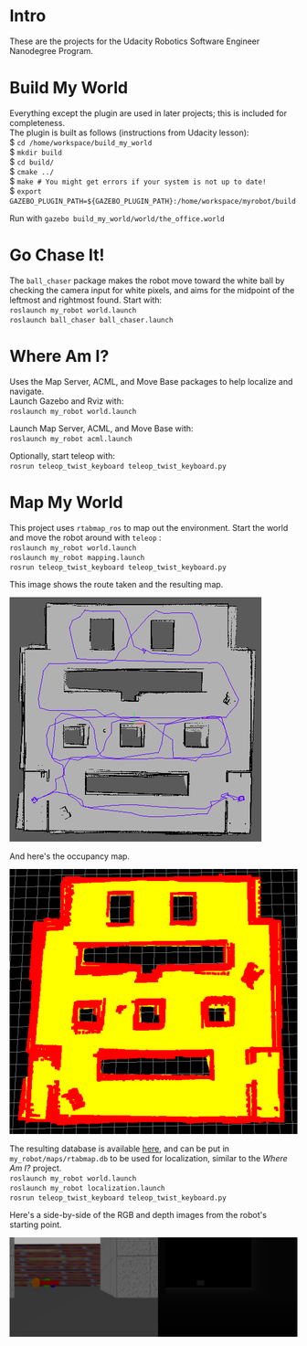 # Intro
These are the projects for the Udacity Robotics Software Engineer Nanodegree Program.



# Build My World
Everything except the plugin are used in later projects; this is included for completeness.  
The plugin is built as follows (instructions from Udacity lesson):  
$ `cd /home/workspace/build_my_world`  
$ `mkdir build`  
$ `cd build/`  
$ `cmake ../`  
$ `make # You might get errors if your system is not up to date!`  
$ `export GAZEBO_PLUGIN_PATH=${GAZEBO_PLUGIN_PATH}:/home/workspace/myrobot/build`  

Run with `gazebo build_my_world/world/the_office.world`  



# Go Chase It!
The `ball_chaser` package makes the robot move toward the white ball by checking the camera input for white pixels, and aims for the midpoint of the leftmost and rightmost found. Start with:  
`roslaunch my_robot world.launch`  
`roslaunch ball_chaser ball_chaser.launch`  



# Where Am I?
Uses the Map Server, ACML, and Move Base packages to help localize and navigate.  
Launch Gazebo and Rviz with:  
`roslaunch my_robot world.launch`  

Launch Map Server, ACML, and Move Base with:  
`roslaunch my_robot acml.launch`  

Optionally, start teleop with:  
`rosrun teleop_twist_keyboard teleop_twist_keyboard.py`  



# Map My World
This project uses `rtabmap_ros` to map out the environment.  Start the world and move the robot around with `teleop` :  
`roslaunch my_robot world.launch`  
`roslaunch my_robot mapping.launch`  
`rosrun teleop_twist_keyboard teleop_twist_keyboard.py`  

This image shows the route taken and the resulting map.  

![The route taken when mapping](images/rtab_route.png)



And here's the occupancy map.

![Occupancy map](images/occupancy_map.png)



The resulting database is available [here](https://drive.google.com/file/d/1HUX0t3hWFJUYfYJY_8GsWH--63Zs6orE/view?usp=sharing), and can be put in `my_robot/maps/rtabmap.db` to  be used for localization, similar to the *Where Am I?* project.  
`roslaunch my_robot world.launch`  
`roslaunch my_robot localization.launch`  
`rosrun teleop_twist_keyboard teleop_twist_keyboard.py`  



Here's a side-by-side of the RGB and depth images from the robot's starting point.

![RGB vs Depth comparison](images/rgb_depth_comparison.png)
